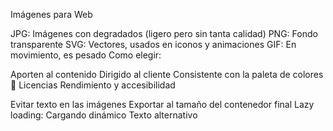 Imágenes para Web

JPG: Imágenes con degradados (ligero pero sin tanta calidad)
PNG: Fondo transparente
SVG: Vectores, usados en iconos y animaciones
GIF: En movimiento, es pesado
Como elegir:

Aporten al contenido
Dirigido al cliente
Consistente con la paleta de colores
👀 Licencias
Rendimiento y accesibilidad

Evitar texto en las imágenes
Exportar al tamaño del contenedor final
Lazy loading: Cargando dinámico
Texto alternativo